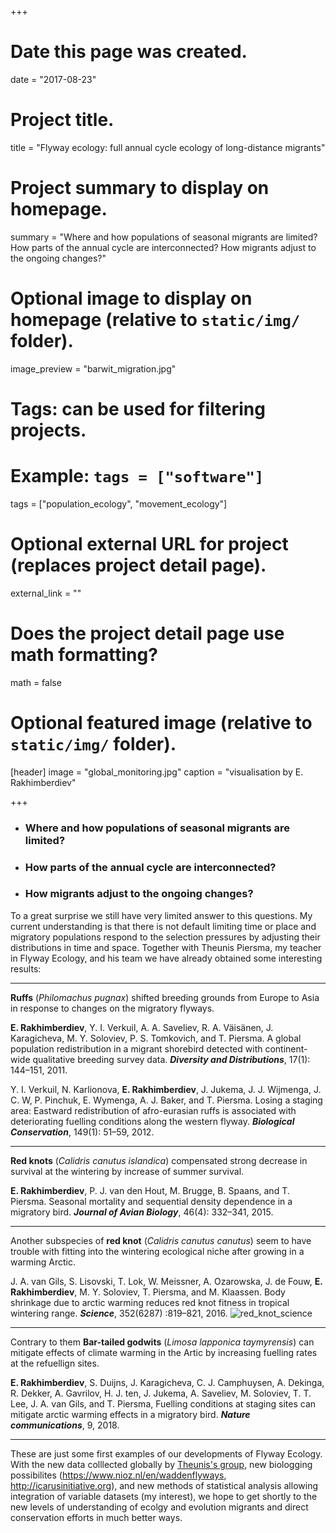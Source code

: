 +++
# Date this page was created.
date = "2017-08-23"

# Project title.
title = "Flyway ecology: full annual cycle ecology of long-distance migrants"

# Project summary to display on homepage.
summary = "Where and how populations of seasonal migrants are limited? How parts of the annual cycle are interconnected? How migrants adjust to the ongoing changes?"

# Optional image to display on homepage (relative to `static/img/` folder).
image_preview = "barwit_migration.jpg"

# Tags: can be used for filtering projects.
# Example: `tags = ["software"]`
tags = ["population_ecology", "movement_ecology"]

# Optional external URL for project (replaces project detail page).
external_link = ""

# Does the project detail page use math formatting?
math = false

# Optional featured image (relative to `static/img/` folder).
[header]
image = "global_monitoring.jpg"
caption = "visualisation by E. Rakhimberdiev"

+++

- ### Where and how populations of seasonal migrants are limited?

- ### How parts of the annual cycle are interconnected?

- ### How migrants adjust to the ongoing changes?

To a great surprise we still have very limited answer to this questions. My current understanding is that there is not default limiting time or place and migratory populations respond to the selection pressures by adjusting their distributions in time and space. Together with Theunis Piersma, my teacher in Flyway Ecology, and his team we have already obtained some interesting results:

---
**Ruffs** (*Philomachus pugnax*) shifted breeding grounds from Europe to Asia in response to changes on the migratory flyways.

**E. Rakhimberdiev**, Y. I. Verkuil, A. A. Saveliev, R. A. Väisänen, J. Karagicheva, M. Y. Soloviev, P. S. Tomkovich, and T. Piersma. A global population redistribution in a migrant shorebird detected with continent-wide qualitative breeding survey data. ***Diversity and Distributions***, 17(1):  144–151, 2011.

Y. I. Verkuil, N. Karlionova, **E. Rakhimberdiev**, J. Jukema, J. J. Wijmenga, J. C. W, P. Pinchuk, E. Wymenga, A. J. Baker, and T. Piersma. Losing a staging area: Eastward redistribution of afro-eurasian ruffs is associated with deteriorating fuelling conditions along the western flyway. ***Biological Conservation***, 149(1): 51–59, 2012.

---
**Red knots** (*Calidris canutus islandica*) compensated strong decrease in survival at the wintering by increase of summer survival.

**E. Rakhimberdiev**, P. J. van den Hout, M. Brugge, B. Spaans, and T. Piersma. Seasonal mortality and sequential density dependence in a migratory bird. ***Journal of Avian Biology***, 46(4): 332–341, 2015.

---
Another subspecies of **red knot** (*Calidris canutus canutus*) seem to have trouble with fitting into the wintering ecological niche after growing in a warming Arctic.

J. A. van Gils, S. Lisovski, T. Lok, W. Meissner, A. Ozarowska, J. de Fouw, **E. Rakhimberdiev**, M. Y. Soloviev, T. Piersma, and M. Klaassen. Body shrinkage due to arctic warming reduces red knot fitness in tropical wintering range. ***Science***, 352(6287) :819–821, 2016.
![red_knot_science](/img/red_knot_science.jpg)


---
Contrary to them **Bar-tailed godwits** (*Limosa lapponica taymyrensis*) can mitigate effects of climate warming in the Artic by increasing fuelling rates at the refuellign sites.

**E. Rakhimberdiev**, S. Duijns, J. Karagicheva, C. J. Camphuysen, A. Dekinga, R. Dekker, A. Gavrilov, H. J. ten, J. Jukema, A. Saveliev, M. Soloviev, T. T. Lee, J. A. van Gils, and T. Piersma, Fuelling conditions at staging sites can mitigate arctic warming effects in a migratory bird. ***Nature communications***, 9, 2018.

----

These are just some first examples of our developments of Flyway Ecology. With the new data colllected globally by [Theunis's group](https://teampiersma.org), new biologging possibilites (https://www.nioz.nl/en/waddenflyways, http://icarusinitiative.org), and new methods of statistical analysis allowing integration of variable datasets (my interest), we hope to get shortly to the new levels of understanding of ecolgy and evolution migrants and direct conservation efforts in much better ways.


 
